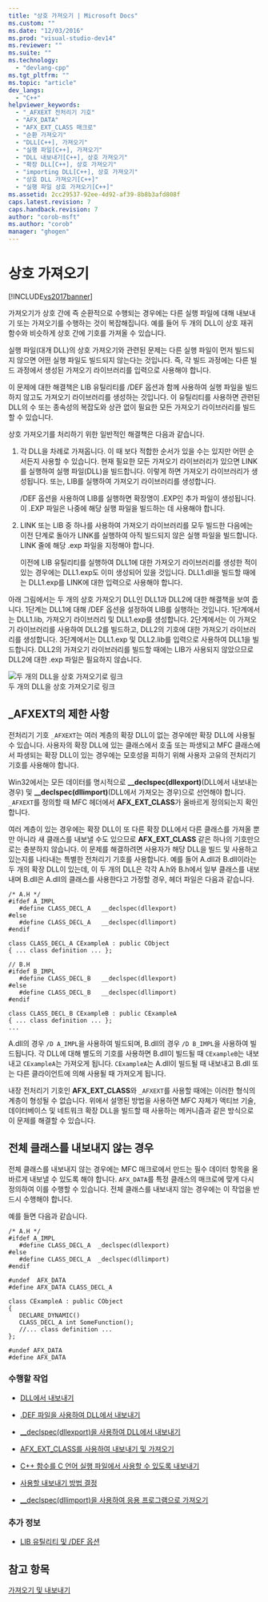 ```yaml
---
title: "상호 가져오기 | Microsoft Docs"
ms.custom: ""
ms.date: "12/03/2016"
ms.prod: "visual-studio-dev14"
ms.reviewer: ""
ms.suite: ""
ms.technology: 
  - "devlang-cpp"
ms.tgt_pltfrm: ""
ms.topic: "article"
dev_langs: 
  - "C++"
helpviewer_keywords: 
  - "_AFXEXT 전처리기 기호"
  - "AFX_DATA"
  - "AFX_EXT_CLASS 매크로"
  - "순환 가져오기"
  - "DLL[C++], 가져오기"
  - "실행 파일[C++], 가져오기"
  - "DLL 내보내기[C++], 상호 가져오기"
  - "확장 DLL[C++], 상호 가져오기"
  - "importing DLL[C++], 상호 가져오기"
  - "상호 DLL 가져오기[C++]"
  - "실행 파일 상호 가져오기[C++]"
ms.assetid: 2cc29537-92ee-4d92-af39-8b8b3afd808f
caps.latest.revision: 7
caps.handback.revision: 7
author: "corob-msft"
ms.author: "corob"
manager: "ghogen"
---
```

# 상호 가져오기
[!INCLUDE[vs2017banner](../assembler/inline/includes/vs2017banner.md)]

가져오기가 상호 간에 즉 순환적으로 수행되는 경우에는 다른 실행 파일에 대해 내보내기 또는 가져오기를 수행하는 것이 복잡해집니다.  예를 들어 두 개의 DLL이 상호 재귀 함수와 비슷하게 상호 간에 기호를 가져올 수 있습니다.  
  
 실행 파일\(대개 DLL\)의 상호 가져오기와 관련된 문제는 다른 실행 파일이 먼저 빌드되지 않으면 어떤 실행 파일도 빌드되지 않는다는 것입니다.  즉, 각 빌드 과정에는 다른 빌드 과정에서 생성된 가져오기 라이브러리를 입력으로 사용해야 합니다.  
  
 이 문제에 대한 해결책은 LIB 유틸리티를 \/DEF 옵션과 함께 사용하여 실행 파일을 빌드하지 않고도 가져오기 라이브러리를 생성하는 것입니다.  이 유틸리티를 사용하면 관련된 DLL의 수 또는 종속성의 복잡도와 상관 없이 필요한 모든 가져오기 라이브러리를 빌드할 수 있습니다.  
  
 상호 가져오기를 처리하기 위한 일반적인 해결책은 다음과 같습니다.  
  
1.  각 DLL을 차례로 가져옵니다. 이 때 보다 적합한 순서가 있을 수는 있지만 어떤 순서든지 사용할 수 있습니다. 현재 필요한 모든 가져오기 라이브러리가 있으면 LINK를 실행하여 실행 파일\(DLL\)을 빌드합니다.  이렇게 하면 가져오기 라이브러리가 생성됩니다.  또는, LIB를 실행하여 가져오기 라이브러리를 생성합니다.  
  
     \/DEF 옵션을 사용하여 LIB를 실행하면 확장명이 .EXP인 추가 파일이 생성됩니다.  이 .EXP 파일은 나중에 해당 실행 파일을 빌드하는 데 사용해야 합니다.  
  
2.  LINK 또는 LIB 중 하나를 사용하여 가져오기 라이브러리를 모두 빌드한 다음에는 이전 단계로 돌아가 LINK를 실행하여 아직 빌드되지 않은 실행 파일을 빌드합니다.  LINK 줄에 해당 .exp 파일을 지정해야 합니다.  
  
     이전에 LIB 유틸리티를 실행하여 DLL1에 대한 가져오기 라이브러리를 생성한 적이 있는 경우에는 DLL1.exp도 이미 생성되어 있을 것입니다.  DLL1.dll을 빌드할 때에는 DLL1.exp를 LINK에 대한 입력으로 사용해야 합니다.  
  
 아래 그림에서는 두 개의 상호 가져오기 DLL인 DLL1과 DLL2에 대한 해결책을 보여 줍니다.  1단계는 DLL1에 대해 \/DEF 옵션을 설정하여 LIB를 실행하는 것입니다.  1단계에서는 DLL1.lib, 가져오기 라이브러리 및 DLL1.exp를 생성합니다.  2단계에서는 이 가져오기 라이브러리를 사용하여 DLL2를 빌드하고, DLL2의 기호에 대한 가져오기 라이브러리를 생성합니다.  3단계에서는 DLL1.exp 및 DLL2.lib를 입력으로 사용하여 DLL1을 빌드합니다.  DLL2의 가져오기 라이브러리를 빌드할 때에는 LIB가 사용되지 않았으므로 DLL2에 대한 .exp 파일은 필요하지 않습니다.  
  
 ![두 개의 DLL을 상호 가져오기로 링크](../build/media/vc37yj1.png "vc37YJ1")  
두 개의 DLL을 상호 가져오기로 링크  
  
## \_AFXEXT의 제한 사항  
 전처리기 기호 `_AFXEXT`는 여러 계층의 확장 DLL이 없는 경우에만 확장 DLL에 사용될 수 있습니다.  사용자의 확장 DLL에 있는 클래스에서 호출 또는 파생되고 MFC 클래스에서 파생되는 확장 DLL이 있는 경우에는 모호성을 피하기 위해 사용자 고유의 전처리기 기호를 사용해야 합니다.  
  
 Win32에서는 모든 데이터를 명시적으로 **\_\_declspec\(dllexport\)**\(DLL에서 내보내는 경우\) 및 **\_\_declspec\(dllimport\)**\(DLL에서 가져오는 경우\)으로 선언해야 합니다.  `_AFXEXT`를 정의할 때 MFC 헤더에서 **AFX\_EXT\_CLASS**가 올바르게 정의되는지 확인합니다.  
  
 여러 계층이 있는 경우에는 확장 DLL이 또 다른 확장 DLL에서 다른 클래스를 가져올 뿐만 아니라 새 클래스를 내보낼 수도 있으므로 **AFX\_EXT\_CLASS** 같은 하나의 기호만으로는 충분하지 않습니다.  이 문제를 해결하려면 사용자가 해당 DLL을 빌드 및 사용하고 있는지를 나타내는 특별한 전처리기 기호를 사용합니다.  예를 들어 A.dll과 B.dll이라는 두 개의 확장 DLL이 있는데,  이 두 개의 DLL은 각각 A.h와 B.h에서 일부 클래스를 내보내며  B.dll은 A.dll의 클래스를 사용한다고 가정할 경우,  헤더 파일은 다음과 같습니다.  
  
```  
/* A.H */  
#ifdef A_IMPL  
   #define CLASS_DECL_A   __declspec(dllexport)  
#else  
   #define CLASS_DECL_A   __declspec(dllimport)  
#endif  
  
class CLASS_DECL_A CExampleA : public CObject  
{ ... class definition ... };  
  
// B.H  
#ifdef B_IMPL  
   #define CLASS_DECL_B   __declspec(dllexport)  
#else  
   #define CLASS_DECL_B   __declspec(dllimport)  
#endif  
  
class CLASS_DECL_B CExampleB : public CExampleA  
{ ... class definition ... };  
...  
```  
  
 A.dll의 경우 `/D A_IMPL`을 사용하여 빌드되며, B.dll의 경우 `/D B_IMPL`을 사용하여 빌드됩니다.  각 DLL에 대해 별도의 기호를 사용하면 B.dll이 빌드될 때 `CExampleB`는 내보내고 `CExampleA`는 가져오게 됩니다.  `CExampleA`는 A.dll이 빌드될 때 내보내고 B.dll 또는 다른 클라이언트에 의해 사용될 때 가져오게 됩니다.  
  
 내장 전처리기 기호인 **AFX\_EXT\_CLASS**와 `_AFXEXT`를 사용할 때에는 이러한 형식의 계층이 형성될 수 없습니다.  위에서 설명된 방법을 사용하면 MFC 자체가 액티브 기술, 데이터베이스 및 네트워크 확장 DLL을 빌드할 때 사용하는 메커니즘과 같은 방식으로 이 문제를 해결할 수 있습니다.  
  
## 전체 클래스를 내보내지 않는 경우  
 전체 클래스를 내보내지 않는 경우에는 MFC 매크로에서 만드는 필수 데이터 항목을 올바르게 내보낼 수 있도록 해야 합니다.  `AFX_DATA`를 특정 클래스의 매크로에 맞게 다시 정의하여 이를 수행할 수 있습니다.  전체 클래스를 내보내지 않는 경우에는 이 작업을 반드시 수행해야 합니다.  
  
 예를 들면 다음과 같습니다.  
  
```  
/* A.H */  
#ifdef A_IMPL  
   #define CLASS_DECL_A  _declspec(dllexport)  
#else  
   #define CLASS_DECL_A  _declspec(dllimport)  
#endif  
  
#undef  AFX_DATA  
#define AFX_DATA CLASS_DECL_A  
  
class CExampleA : public CObject  
{  
   DECLARE_DYNAMIC()  
   CLASS_DECL_A int SomeFunction();  
   //... class definition ...  
};  
  
#undef AFX_DATA  
#define AFX_DATA  
```  
  
### 수행할 작업  
  
-   [DLL에서 내보내기](../build/exporting-from-a-dll.md)  
  
-   [.DEF 파일을 사용하여 DLL에서 내보내기](../build/exporting-from-a-dll-using-def-files.md)  
  
-   [\_\_declspec\(dllexport\)을 사용하여 DLL에서 내보내기](../build/exporting-from-a-dll-using-declspec-dllexport.md)  
  
-   [AFX\_EXT\_CLASS를 사용하여 내보내기 및 가져오기](../build/exporting-and-importing-using-afx-ext-class.md)  
  
-   [C\+\+ 함수를 C 언어 실행 파일에서 사용할 수 있도록 내보내기](../build/exporting-cpp-functions-for-use-in-c-language-executables.md)  
  
-   [사용할 내보내기 방법 결정](../build/determining-which-exporting-method-to-use.md)  
  
-   [\_\_declspec\(dllimport\)을 사용하여 응용 프로그램으로 가져오기](../build/importing-into-an-application-using-declspec-dllimport.md)  
  
### 추가 정보  
  
-   [LIB 유틸리티 및 \/DEF 옵션](../build/reference/lib-reference.md)  
  
## 참고 항목  
 [가져오기 및 내보내기](../build/importing-and-exporting.md)